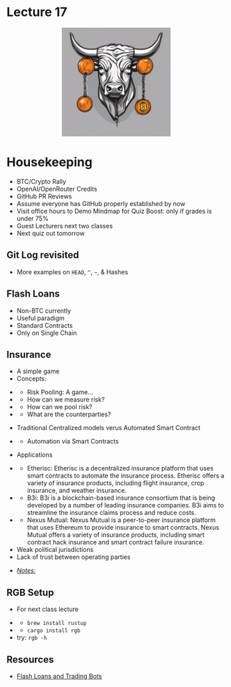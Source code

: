 # Lecture 17

<div align="center">
  <img src="./Orange_bull_Bitcoin_neck.png" width="250" height="250" />
</div>

# Housekeeping

- BTC/Crypto Rally
- OpenAI/OpenRouter Credits
- GitHub PR Reviews
- Assume everyone has GitHub properly established by now
- Visit office hours to Demo Mindmap for Quiz Boost: only if grades is under 75%
- Guest Lecturers next two classes 
- Next quiz out tomorrow

## Git Log revisited

- More examples on `HEAD`, `^`, `~`, & Hashes

## Flash Loans

- Non-BTC currently
- Useful paradigm
- Standard Contracts
- Only on Single Chain

## Insurance

* A simple game
* Concepts:
- * Risk Pooling: A game...
- * How can we measure risk?
- * How can we pool risk?
- * What are the counterparties?
* Traditional Centralized models verus Automated Smart Contract
- * Automation via Smart Contracts
* Applications
- * Etherisc: Etherisc is a decentralized insurance platform that uses smart contracts to automate the insurance process. Etherisc offers a variety of insurance products, including flight insurance, crop insurance, and weather insurance.
- * B3i: B3i is a blockchain-based insurance consortium that is being developed by a number of leading insurance companies. B3i aims to streamline the insurance claims process and reduce costs.
- * Nexus Mutual: Nexus Mutual is a peer-to-peer insurance platform that uses Ethereum to provide insurance to smart contracts. Nexus Mutual offers a variety of insurance products, including smart contract hack insurance and smart contract failure insurance.
- Weak political jurisdictions
- Lack of trust between operating parties
* [*Notes:*](./notes_lec17.md)

## RGB Setup
* For next class lecture
- * `brew install rustup`
- * `cargo install rgb`
- try: `rgb -h`

## Resources

* [Flash Loans and Trading Bots]()
